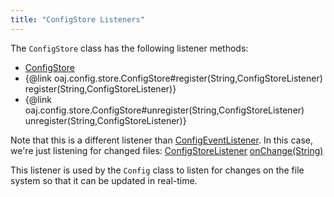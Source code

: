 ```yaml
---
title: "ConfigStore Listeners"
---
```


The `ConfigStore` class has the following listener methods:
- [ConfigStore]({{API_DOCS}}/org/apache/juneau/config/store/ConfigStore.html)
- \{@link oaj.config.store.ConfigStore#register(String,ConfigStoreListener) register(String,ConfigStoreListener)\}
- \{@link oaj.config.store.ConfigStore#unregister(String,ConfigStoreListener) unregister(String,ConfigStoreListener)\}

Note that this is a different listener than [ConfigEventListener]({{API_DOCS}}/org/apache/juneau/config/event/ConfigEventListener.html).
In this case, we're just listening for changed files:
<tree>
<java-class>[ConfigStoreListener]({{API_DOCS}}/org/apache/juneau/config/store/ConfigStoreListener.html)</java-class>
<node-1><java-method>[onChange(String)]({{API_DOCS}}/org/apache/juneau/config/store/ConfigStoreListener.html#onChange(String))</java-method></node-1>
</tree>

This listener is used by the `Config` class to listen for changes on the file system so that it can be updated in real-time.
